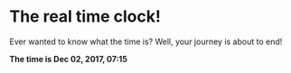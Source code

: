 # The real time clock!

Ever wanted to know what the time is? Well, your journey is about to end!

**The time is Dec 02, 2017, 07:15**